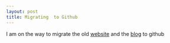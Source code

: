 ```yaml
---
layout: post
title: Migrating  to Github
---
```


I am on the way to migrate the old [website](http://www.angelalonso.es) and the [blog](http://blog.angelalonso.es) to github



